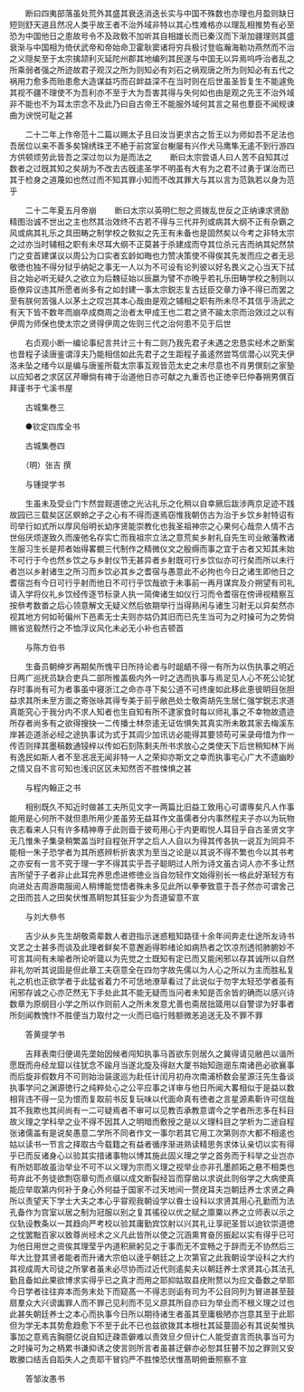 <!-- { "loadSidebar": true } -->
　　断曰四夷部落虽处荒外其盛其衰迭消迭长实与中国不殊数也亦理也月盈则缺日短则舒天道且然况人类乎故王者不治外域非特以其心性难格亦以理乱相推势有必至恐为中国他日之患故号令不及政敎不加听其自相雄长而已秦汉而下渐加疆理则其盛衰渐与中国相为倚伏武帝和帝始命卫霍耿窦诸将穷兵极讨登临瀚海勒功燕然而不治之义隠矣至于太宗擒颉利灭延陀州郡其地编列其民遂与中国无以异焉呜呼治者乱之所乘弱者强之所迹故君子观汉之所为则知必有刘石之祸观唐之所为则知必有五代之祸用力愈多而贻患愈大造谋益巧而召衅益深不在当时则在后世虽圣哲复生不能遽免其视不疆不理使不为吾利亦不至于大为吾害其得与失何如也由是观之先王不治外域非不能也不为耳太宗念不及此乃曰自古帝王不能服外域何其言之易也羣臣不闻规谏曲为谀悦可耻之甚 

　　二十二年上作帝范十二篇以赐太子且曰汝当更求古之哲王以为师如吾不足法也吾居位以来不善多矣锦绣珠玊不絶于前宫室台榭屡有兴作犬马鹰隼无逺不到行游四方供顿烦劳此皆吾之深过勿以为是而法之 
　　断曰太宗尝语人曰人苦不自知其过数者之过旣其知之矣胡为不改去古旣逺圣学不明虽有大有为之君不过勇于谋治而已其于检身之道蔑如也然过而不知其罪小知而不改其罪大与其以言为范孰若以身为范乎 

　　二十二年夏五月帝崩 
　　断曰太宗以英明仁恕之资拨乱世反之正纳谏求贤励精图治诚不世出之主也然其治效终不古若不得与三代并列或病其大纲不正有杂霸之风或病其礼乐之具田畴之制学校之敎拟之先王有未备也是固然矣以今考之非特太宗之过亦当时辅相之职有未尽耳大纲不正莫甚于杀建成而夺其位杀元吉而纳其妃然禁门之变首建谋议以周公为口实者玄龄如晦也力赞决策使不得俟其先发而应之者无忌敬徳也独不得分狱乎纳妃之事无一人以为不可设有论列彼以好名畏义之心当天下拭目之始必听无疑久之欲立为后魏征始以辰嬴为譬不亦晩乎若礼乐田畴学校之制则以臣僚异议违其所愿者尚多有之如封建一事太宗鋭志复古廷臣交章力诤不得已而罢之至有朕何苦强人以茅土之叹岂其本心哉由是观之辅相之职有所未尽不其信乎汤武之有天下皆不数年而崩卒成商周之治者太甲成王也二君之贤不踰太宗而治效过之以有伊周为师保也使太宗之贤得伊周之佐则三代之治何患不见于后世 

　　右贞观小断一编论事纪言共计三十有二则乃我先君子未遇之忠恳实经术之断案也昔程子读唐鉴谓淳夫乃能相信如此先君子之生距程子虽逺然尝笃信潜心以究夫伊洛未坠之绪今以是编与唐鉴所载太宗事互观皆范太史之未尽意也不肖男僎刻之家塾以应知者之求区区芹曝倘有禆于治道他日亦可献之九重否也正徳辛巳仲春朔男僎百拜谨书于弋溪书屋 

　　古城集巻三 

　　●钦定四库全书 

　　古城集巻四 

　　（明）张吉 撰 

　　与锺提学书 

　　生虽未及受业门卞然尝觌道徳之光沾礼乐之化稍以自幸厥后跋涉两京足迹不践故园已三载矣区区螟蛉之子之心有不得而遂焉窃惟我朝仿古为治于乡饮乡射特诏有司举行如式所以厚风俗明长幼序贤能崇教化也我圣祖神宗之心果何心哉奈人情不古世俗厌烦遂致久而废弛名存实亡而我祖宗立法之意荒矣乡射礼自先生司业敝藩教诸生服习生长是邦者始得畧覩三代制作之精微仪文之殷缛而事之宜于古者又知其未始不可行于今也然乡饮之与乡射仪节无甚异者乡射既可行乡饮似亦可行矣而所以未行者岂以乡射诸生之所习而乡饮必其乡之耆宿与愚意此不必拘也今日之诸生即他日之耆宿岂有今日可行乎射而他日不可行乎饮哉欲于未事前一再月谋宾及介朔望有司礼请入学将仪礼乡饮经传逐节标录人执一简俾诸生如仪行习而令耆宿在傍谛视精察互按叅考数畨之后心领意解文无疑义然后依期举行当得熟闲与诸生习射无以异矣然亦视其地方何如茍偏州下邑素无士夫则亦姑仍其旧而已先生当可为之时操可为之势倘赐省览毅然行之不恤浮议风化未必无小补也吉顿首 

　　与陈方伯书 

　　生备员朝绅岁再期矣所愧平日所持论者与时龃龉不得一有所为以伤执事之明近日两广巡抚员缺合吏兵二部所推盖极内外一时之选而执事与焉足见人心不死公论犹存时事尚有可为者事虽中寝浙江之命亦寻下矣公道不可终废如此移此恵彼眀目张胆益求其所未至方面之寄张咏其得专美于前乎敝邑处士敬斋胡先生居仁强学鋭志求道真能究心于我分内不求人知者也生自知有所不逮家食时每以师礼事之不幸物故遗迹所存者尚多有之欲得搜抉一二传播士林奈逺无证佐惧失其真实所未敢其家去梅溪东岸甚迩道浙必经之途执事试为式于其闾少加讯访必能得其要领苟可采录毋惜为作一传否则择其墨稿数通锓梓以传如石刻陈剩夫所书求放心之类使天下后世稍知林下尚有逸民如斯人者不至冺冺无闻非特一人之荣抑亦斯文之幸而执事宅心广大不遗幽眇之情又自不言可知也浅识区区未知然否不胜悚惧之甚 

　　与程内翰正之书 

　　相别既久不知近时做甚工夫所见文字一两篇比旧益工致用心可谓専矣凡人作事能用是心何所不就但患所用少差虽劳无益耳作文虽儒者分内事然程夫子亦以为玩物丧志看来人只有许多精神専于此则啬于彼苟用心于内更暇悦人耳目乎自古圣贤文字无几惟朱子集录稍繁盖当时自程张开学之后人人自以为得其传各执一说互为同异不能相一朱子恐学者为其所惑辨析折衷求为至当之论是以其说不得不繁也今以其书考之亦安有一言不究于理一字不得其实乎吾子聪眀过人所为诗文虽古词人亦不多让然吉所望于子者非止此耳完养思虑进修徳业当自勿轻作文始得别长一格此好渐轻方有向进处吉周游南服阅人稍博能觉悟者殊未多见此所以拳拳致意于吾子然亦可谓舍己之田而芸人之田矣伏惟髙眀恕其狂妄少为吾道留意不宣 

　　与刘大叅书 

　　吉少从乡先生胡敬斋辈数人者逰指示迷惑粗知路径十余年间奔走仕途所友诗书文艺之士甚多而谈及此理者鲜矣不意邂逅得聆绪论如病热者之饮凉剂透彻肺腑妙不可言其间有未喻者所论听箴以为先觉之士既知有定已而又能闲邪以存其诚所以自然非礼勿听其说固是但此章工夫窃意全在四勿字故先儒以为人心之所以为主而胜私复礼之机也正欲学者于此猛省着力不可恁地潦草看过了此说似于勿字太轻恐学者虽有闲邪存诚之心亦茫然无下手处此其不能无疑而当问者未知是否余皆的确而以感兴诗数章为原纲目小学之所以作则前人之所未发意尤善也斋居拙箴用以自警谬为好事者所刻闻教愧忭不胜便当力取付之一火而已临行贱额微恙追送无及不罪不罪 

　　答黄提学书 

　　吉拜表南归便谒先垄始因候者闯知执事马首欲东则居久之冀得请见敝邑以谐所愿既而舟经龙窟以往犹念不踰月当遂北旋及得赵大厦书始知迤逦东南诸邑必欲襄事而后旋非假数月不可则始治装逡巡为赴任计闰月初舟次南浦桥数会星源汪先生备谈执事学问之渊源徳行之纯粹处心之公平应事之详审与他日所闻大畧相似于是益以数相背违不得一见为恨而复取前书反复玩味以代面命真有徳者之言星源素靳许可信哉其不我欺也其间尚有一二可疑焉者不审可以见教否承教意谓今之学者所志多在科目故义理之学科举之业不得不因其人之明暗而敷授之是以义理科目之学析为二途自程张诸儒盖有是说矣愚意二学所不同者作文一事尔若其它用工次第则亦大都不相逺也姑以读书一节言之择取古今载籍之有益者循序渐进熟读精思务求体认亲切以实有得乎已而反诸身心以验其实措诸事物以博其施此固义理之学之首务而于科举之业岂亦有所妨耶故虽治举业不可不以义理为宗而义理之视举业亦非孔墨颜跖之悬不相类也苟弃此不务徒欲剽窃章句而点缀以成文断裂经旨而穿凿以求说此则俗学之大病使真能应举取第内何补于身心外何益于国家不过天地间一赘疣耳夫岂朝廷养士求贤之典所以责望天下学士大夫之本心乎甞观我朝设学以飬士设科以求贤其用心孔勤而为法孔备作为宫室以居之制为冠服以别之复其徭役以优之赋之廪粟以养之立师表以示之仪轨设教条以一其趋向严考校以验其庸勤宾饮射以兴其礼让享祀圣哲以迪钦崇道徳之忱罢黜百家以致尊尚经术之义凡此皆所以使之沉涵熏育奋厉振起以实有得乎已可为他日用世之资俟其理莹乎内道积厥躬见之于事而无不宜畅之于辞而无不协然后三年大比登其贤者能者而升诸大宗伯以逹乎朝廷之上次第官之此我朝设学设科之大约其视成周大司徒之所掌者虽未必尽协而过近代则逺矣夫以朝廷养士求贤其心其法孔勤且备如此果欲博求实得乎已之真才而用之耶抑姑取县疣附赘以为应文备数之举耶今日学者往往弃本而务末处下而窥髙一不得志则诟有司为不公目同列为冒进甚至鼓扇羣众大兴谤讟罪人而不罪己见利而不见义原其所自亦曰为举业而不根义理之过也此甚失朝廷养士之本心而执事今日所以期待诸生者虽其至庸极陋亦岂意其至于此耶但为学无本其势愈趋愈下不至于此不已也兹欲拨其本根杜其延蔓固必有其说矣惟执事加之意焉吉胸臆亿说自知迂疎乖僻难以责效旦夕但计仁人能受直言而执事当可为之时操可为之柄累书谦抑诱之使言则所言者虽甚迂僻亦必恕其狂瞽不加之罪则又安敢縢口结舌自蹈失人之责耶干冒钧严不胜悚恐伏惟髙眀俯垂照察不宣 

　　答邹汝愚书 

